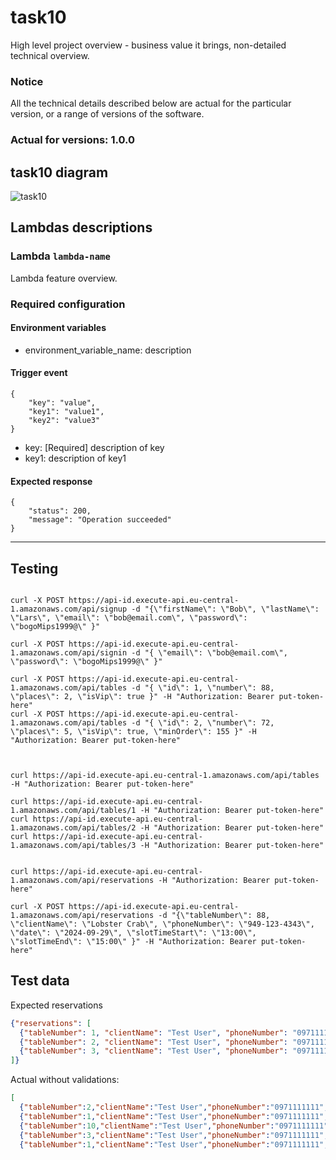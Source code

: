 # task10

High level project overview - business value it brings, non-detailed technical overview.

### Notice
All the technical details described below are actual for the particular
version, or a range of versions of the software.
### Actual for versions: 1.0.0

## task10 diagram

![task10](pics/task10_diagram.png)

## Lambdas descriptions

### Lambda `lambda-name`
Lambda feature overview.

### Required configuration
#### Environment variables
* environment_variable_name: description

#### Trigger event
```buildoutcfg
{
    "key": "value",
    "key1": "value1",
    "key2": "value3"
}
```
* key: [Required] description of key
* key1: description of key1

#### Expected response
```buildoutcfg
{
    "status": 200,
    "message": "Operation succeeded"
}
```
---

## Testing


```shell

curl -X POST https://api-id.execute-api.eu-central-1.amazonaws.com/api/signup -d "{\"firstName\": \"Bob\", \"lastName\": \"Lars\", \"email\": \"bob@email.com\", \"password\": \"bogoMips1999@\" }"

curl -X POST https://api-id.execute-api.eu-central-1.amazonaws.com/api/signin -d "{ \"email\": \"bob@email.com\", \"password\": \"bogoMips1999@\" }"

curl -X POST https://api-id.execute-api.eu-central-1.amazonaws.com/api/tables -d "{ \"id\": 1, \"number\": 88, \"places\": 2, \"isVip\": true }" -H "Authorization: Bearer put-token-here"
curl -X POST https://api-id.execute-api.eu-central-1.amazonaws.com/api/tables -d "{ \"id\": 2, \"number\": 72, \"places\": 5, \"isVip\": true, \"minOrder\": 155 }" -H "Authorization: Bearer put-token-here"



curl https://api-id.execute-api.eu-central-1.amazonaws.com/api/tables -H "Authorization: Bearer put-token-here"

curl https://api-id.execute-api.eu-central-1.amazonaws.com/api/tables/1 -H "Authorization: Bearer put-token-here"
curl https://api-id.execute-api.eu-central-1.amazonaws.com/api/tables/2 -H "Authorization: Bearer put-token-here"
curl https://api-id.execute-api.eu-central-1.amazonaws.com/api/tables/3 -H "Authorization: Bearer put-token-here"


curl https://api-id.execute-api.eu-central-1.amazonaws.com/api/reservations -H "Authorization: Bearer put-token-here"

curl -X POST https://api-id.execute-api.eu-central-1.amazonaws.com/api/reservations -d "{\"tableNumber\": 88, \"clientName\": \"Lobster Crab\", \"phoneNumber\": \"949-123-4343\", \"date\": \"2024-09-29\", \"slotTimeStart\": \"13:00\", \"slotTimeEnd\": \"15:00\" }" -H "Authorization: Bearer put-token-here"
```

## Test data

Expected reservations 

```json
{"reservations": [
  {"tableNumber": 1, "clientName": "Test User", "phoneNumber": "0971111111", "date": "2024-09-20", "slotTimeStart": "12:00", "slotTimeEnd": "15:00"}, 
  {"tableNumber": 2, "clientName": "Test User", "phoneNumber": "0971111111", "date": "2024-09-20", "slotTimeStart": "12:00", "slotTimeEnd": "15:00"}, 
  {"tableNumber": 3, "clientName": "Test User", "phoneNumber": "0971111111", "date": "2024-09-20", "slotTimeStart": "12:00", "slotTimeEnd": "15:00"}
]}
```

Actual without validations:

```json
[
  {"tableNumber":2,"clientName":"Test User","phoneNumber":"0971111111","date":"2024-09-20","slotTimeStart":"12:00","slotTimeEnd":"15:00"},
  {"tableNumber":1,"clientName":"Test User","phoneNumber":"0971111111","date":"2024-09-20","slotTimeStart":"12:00","slotTimeEnd":"15:00"},
  {"tableNumber":10,"clientName":"Test User","phoneNumber":"0971111111","date":"2024-09-20","slotTimeStart":"18:00","slotTimeEnd":"21:00"},
  {"tableNumber":3,"clientName":"Test User","phoneNumber":"0971111111","date":"2024-09-20","slotTimeStart":"12:00","slotTimeEnd":"15:00"},
  {"tableNumber":1,"clientName":"Test User","phoneNumber":"0971111111","date":"2024-09-20","slotTimeStart":"12:00","slotTimeEnd":"15:00"}]
```